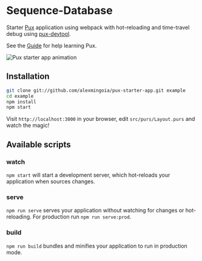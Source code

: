 # Sequence-Database

Starter [Pux](https://github.com/alexmingoia/purescript-pux/) application
using webpack with hot-reloading and
time-travel debug using
[pux-devtool](https://github.com/alexmingoia/pux-devtool).

See the [Guide](https://alexmingoia.github.io/purescript-pux) for help learning
Pux.

![Pux starter app animation](support/pux-starter-app.gif)

## Installation

```sh
git clone git://github.com/alexmingoia/pux-starter-app.git example
cd example
npm install
npm start
```

Visit `http://localhost:3000` in your browser, edit `src/purs/Layout.purs`
and watch the magic!

## Available scripts

### watch

`npm start` will start a development server, which hot-reloads your
application when sources changes.

### serve

`npm run serve` serves your application without watching for changes or hot-reloading. For
production run `npm run serve:prod`.

### build

`npm run build` bundles and minifies your application to run in production mode.
